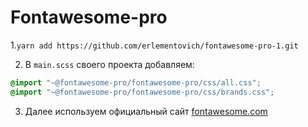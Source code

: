 # Fontawesome-pro
1.`yarn add https://github.com/erlementovich/fontawesome-pro-1.git`

2. В `main.scss` своего проекта добавляем: 
```css 
@import "~@fontawesome-pro/fontawesome-pro/css/all.css";
@import "~@fontawesome-pro/fontawesome-pro/css/brands.css";
```
3. Далее используем официальный сайт [fontawesome.com](https://fontawesome.com)
